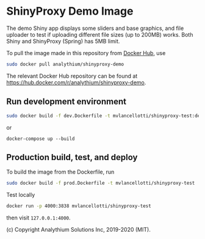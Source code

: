
# ShinyProxy Demo Image

The demo Shiny app displays some sliders and base graphics,
and file uploader to test if uploading different file
sizes (up to 200MB) works. Both Shiny and ShinyProxy (Spring)
has 5MB limit.

To pull the image made in this repository from
[Docker Hub](https://hub.docker.com/r/analythium/shinyproxy-demo), use
```bash
sudo docker pull analythium/shinyproxy-demo
```

The relevant Docker Hub repository can be found at
https://hub.docker.com/r/analythium/shinyproxy-demo.

## Run development environment
```bash
sudo docker build -f dev.Dockerfile -t mvlancellotti/shinyproxy-test:dev . && docker run --rm -p 4000:3838 -v ./app:/root/app mvlancellotti/shinyproxy-test:dev
```

or

    docker-compose up --build

## Production build, test, and deploy
To build the image from the Dockerfile, run
```bash
sudo docker build -f prod.Dockerfile -t mvlancellotti/shinyproxy-test .
```

Test locally
```bash
docker run -p 4000:3838 mvlancellotti/shinyproxy-test
```
then visit `127.0.0.1:4000`.

(c) Copyright Analythium Solutions Inc, 2019-2020 (MIT).
